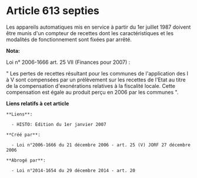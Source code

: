 # Article 613 septies

Les appareils automatiques mis en service à partir du 1er juillet 1987 doivent être munis d'un compteur de recettes dont les
caractéristiques et les modalités de fonctionnement sont fixées par arrêté.

**Nota:**

Loi n° 2006-1666 art. 25 VII (Finances pour 2007) : 

" Les pertes de recettes résultant pour les communes de l'application des I à V sont compensées par un prélèvement sur les
recettes de l'Etat au titre de la compensation d'exonérations relatives à la fiscalité locale. Cette compensation est égale
au produit perçu en 2006 par les communes ".

**Liens relatifs à cet article**

	**Liens**:

	  - HISTO: Edition du 1er janvier 2007

	**Créé par**:

	  - Loi n°2006-1666 du 21 décembre 2006 - art. 25 (V) JORF 27 décembre 2006

	**Abrogé par**:

	  - Loi n°2014-1654 du 29 décembre 2014 - art. 20
